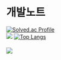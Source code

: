
# 개발노트 

[![Solved.ac Profile](http://mazassumnida.wtf/api/generate_badge?boj=lwh497)](https://solved.ac/lwh497)<br/>
  <img src="http://mazandi.herokuapp.com/api?handle=lwh497&theme=warm"/>
  [![Top Langs](https://github-readme-stats.vercel.app/api/top-langs/?username=lwh497@naver.com)](https://github.com/lwh497@naver.com/github-readme-stats)
####   <img src="https://img.shields.io/badge/React-61DAFB?style=flat&logo=React&logoColor=white"/>
